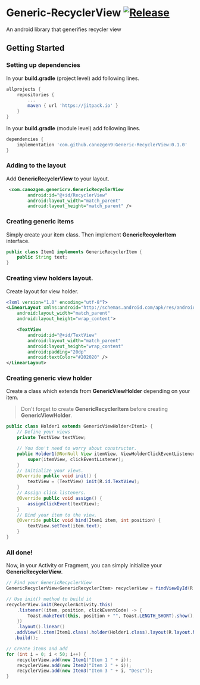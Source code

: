 # Generic-RecyclerView [![Release](https://jitpack.io/v/canozgen9/Generic-RecyclerView.svg)](https://jitpack.io/#canozgen9/Generic-RecyclerView)

An android library that generifies recycler view

## Getting Started
### Setting up dependencies
In your **build.gradle** (project level) add following lines.
```gradle
allprojects {
	repositories {
		...
		maven { url 'https://jitpack.io' }
	}
}
```

In your **build.gradle** (module level) add following lines.
```gradle
dependencies {
	implementation 'com.github.canozgen9:Generic-RecyclerView:0.1.0'
}
```

### Adding to the layout
Add **GenericRecyclerView** to your layout.
```xml
 <com.canozgen.genericrv.GenericRecyclerView
        android:id="@+id/RecyclerView"
        android:layout_width="match_parent"
        android:layout_height="match_parent" />
```
### Creating generic items
Simply create your item class. Then implement **GenericRecyclerItem** interface.
```java
public class Item1 implements GenericRecyclerItem {
    public String text;
}
```

### Creating view holders layout.
Create layout for view holder.
```xml
<?xml version="1.0" encoding="utf-8"?>
<LinearLayout xmlns:android="http://schemas.android.com/apk/res/android"
    android:layout_width="match_parent"
    android:layout_height="wrap_content">

    <TextView
        android:id="@+id/TextView"
        android:layout_width="match_parent"
        android:layout_height="wrap_content"
        android:padding="20dp"
        android:textColor="#202020" />
</LinearLayout>
```

### Creating generic view holder
Create a class which extends from **GenericViewHolder** depending on your item.
>  Don't forget to create **GenericRecyclerItem** before creating **GenericViewHolder**.

```java
public class Holder1 extends GenericViewHolder<Item1> {
    // Define your views
    private TextView textView;

    // You don't need to worry about constructor.
    public Holder1(@NonNull View itemView, ViewHolderClickEventListener clickEventListener) {
        super(itemView, clickEventListener);
    }
    // Initialize your views. 
    @Override public void init() {
        textView = (TextView) init(R.id.TextView);
    }
    // Assign click listeners.
    @Override public void assign() {
        assignClickEvent(textView);
    }
    // Bind your item to the view.
    @Override public void bind(Item1 item, int position) {
        textView.setText(item.text);
    }
}
```

### All done!
Now, in your Activity or Fragment, you can simply initialize your **GenericRecyclerView**.

```java
// Find your GenericRecyclerView
GenericRecyclerView<GenericRecyclerItem> recyclerView = findViewById(R.id.RecyclerView);

// Use init() method to build it
recyclerView.init(RecyclerActivity.this)
	.listener((item, position, clickEventCode) -> {
		Toast.makeText(this, position + "", Toast.LENGTH_SHORT).show();
	})
	.layout().linear()
   .addView().item(Item1.class).holder(Holder1.class).layout(R.layout.holder_1).span(1)
   .build();

// Create items and add
for (int i = 0; i < 50; i++) {
	recyclerView.add(new Item1("Item 1 " + i));
	recyclerView.add(new Item2("Item 2 " + i));
	recyclerView.add(new Item3("Item 3 " + i, "Desc"));
}
```

